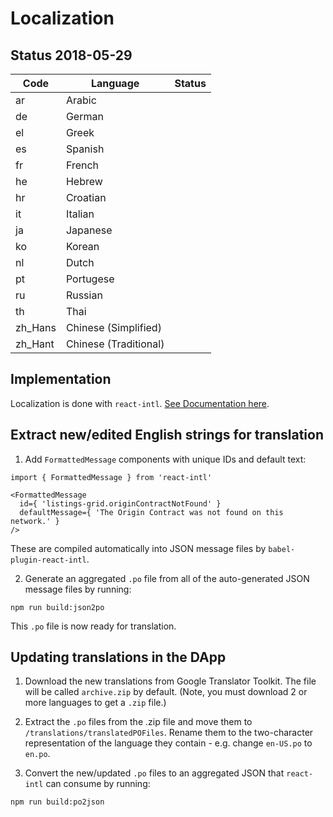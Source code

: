 # Localization

## Status 2018-05-29

| Code | Language | Status |
| ---- | -------- | ------ |
| ar | Arabic |  |
| de | German |  |
| el | Greek  |  |
| es | Spanish |  |
| fr | French |   |
| he | Hebrew | |
| hr | Croatian |  |
| it | Italian |   |
| ja | Japanese |  |
| ko | Korean |   |
| nl | Dutch |  |
| pt | Portugese |  |
| ru | Russian |  |
| th | Thai |  |
| zh_Hans | Chinese (Simplified) |  |
| zh_Hant | Chinese (Traditional) |  ||

## Implementation

Localization is done with `react-intl`. [See Documentation here](https://github.com/yahoo/react-intl/wiki).

## Extract new/edited English strings for translation

1) Add `FormattedMessage` components with unique IDs and default text:

```
import { FormattedMessage } from 'react-intl'

<FormattedMessage
  id={ 'listings-grid.originContractNotFound' }
  defaultMessage={ 'The Origin Contract was not found on this network.' }
/>
```
These are compiled automatically into JSON message files by `babel-plugin-react-intl`.

2) Generate an aggregated `.po` file from all of the auto-generated JSON message files by running: 

`npm run build:json2po`

This `.po` file is now ready for translation.

## Updating translations in the DApp

1. Download the new translations from Google Translator Toolkit. The file will be called `archive.zip` by default. (Note, you must download 2 or more languages to get a `.zip` file.)

2. Extract the `.po` files from the .zip file and move them to `/translations/translatedPOFiles`. Rename them to the two-character representation of the language they contain - e.g. change `en-US.po` to `en.po`.

3. Convert the new/updated `.po` files to an aggregated JSON that `react-intl` can consume by running:

`npm run build:po2json`
